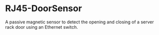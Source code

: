 # RJ45-DoorSensor
A passive magnetic sensor to detect the opening and closing of a server rack door using an Ethernet switch.
